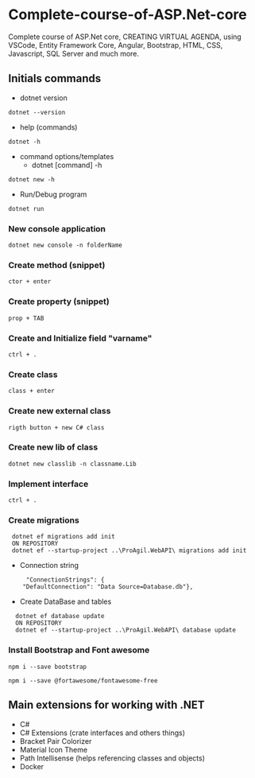 # Complete-course-of-ASP.Net-core
 Complete  course of ASP.Net core, CREATING VIRTUAL AGENDA, using VSCode, Entity Framework Core, Angular, Bootstrap, HTML, CSS, Javascript, SQL Server and much more.
 
 ## Initials commands
 * dotnet version
 ```
 dotnet --version
 ```
 * help (commands)
 ```
 dotnet -h
 ```
 * command options/templates
     * dotnet [command] -h
 ```
 dotnet new -h 
 ```
 * Run/Debug program
 ```
 dotnet run
 ```
 ### New console application 
 ```
 dotnet new console -n folderName
 ```
  ### Create method (snippet)
 ```
 ctor + enter
 ```
  ### Create property (snippet)
 ```
 prop + TAB
 ```
  ### Create and Initialize field "varname"  
 ```
 ctrl + .
 ```
   ### Create class
 ```
 class + enter
 ```
   ### Create new external class  
 ```
 rigth button + new C# class
 ```
   ### Create new lib of class
 ```
 dotnet new classlib -n classname.Lib
 ```
   ### Implement interface  
 ```
 ctrl + .
 ```
   ### Create migrations
 ```
  dotnet ef migrations add init
  ON REPOSITORY
  dotnet ef --startup-project ..\ProAgil.WebAPI\ migrations add init
 ```
  * Connection string
```
     "ConnectionStrings": {
    "DefaultConnection": "Data Source=Database.db"},
```
  * Create DataBase and tables
```
  dotnet ef database update
  ON REPOSITORY
  dotnet ef --startup-project ..\ProAgil.WebAPI\ database update
```
   ### Install Bootstrap and Font awesome
```
npm i --save bootstrap 
```
```
npm i --save @fortawesome/fontawesome-free
```
 ## Main extensions for working with .NET
 * C#
 * C# Extensions (crate interfaces and others things)
 * Bracket Pair Colorizer
 * Material Icon Theme
 * Path Intellisense (helps referencing classes and objects)
 * Docker
